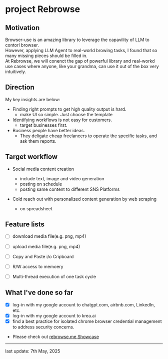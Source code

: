 # project Rebrowse

## Motivation

Browser-use is an amazing library to leverage the capavility of LLM to contorl browser.   
However, applying LLM Agent to real-world browing tasks, I found that so many missing pieces should be filled in.   
At Rebrowse, we will conenct the gap of powerful library and real-workd use cases where anyone, like your grandma, can use it out of the box very intuitively.    

## Direction

My key insights are below:

- Finding right prompts to get high quality output is hard.   
   - make UI so simple. Just choose the template
- Identifying workflows is not easy for customers.   
   - target businesses first.
- Business people have better ideas.
  - They deligate cheap freelancers to operate the specific tasks, and ask them reports.

## Target workflow

- Social media content creation
  - include text, image and video generation
  - posting on schedule
  - posting same content to different SNS Platforms

- Cold reach out with personalized content generation by web scraping
  - on spreadsheet


## Feature lists

- [ ] download media file(e.g. png, mp4)
- [ ] upload media file(e.g. png, mp4)
- [ ] Copy and Paste i/o Cripboard
- [ ] R/W access to memoery
- [ ] Multi-thread execution of one task cycle


## What I've done so far
- [x] log-in with my google account to chatgpt.com, airbnb.com, LinkedIn, etc.  
- [x] log-in with my google account to krea.ai   
- [x] find a best practice for isolated chrome browser credential management to address security concerns.   

- Please check out [rebrowse.me Showcase](https://rebrowse.me)

----
last update: 7th May, 2025